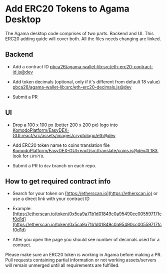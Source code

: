 # Add ERC20 Tokens to Agama Desktop

The Agama desktop code comprises of two parts. Backend and UI. This ERC20 adding guide will cover both. All the files needs changing are linked.

## Backend

- Add a contract ID [pbca26/agama-wallet-lib:src/eth-erc20-contract-id.js@dev](https://github.com/pbca26/agama-wallet-lib/blob/dev/src/eth-erc20-contract-id.js)

- Add token decimals (optional, only if it's different from default 18 value) [pbca26/agama-wallet-lib:src/eth-erc20-decimals.js@dev](https://github.com/pbca26/agama-wallet-lib/blob/dev/src/eth-erc20-decimals.js)

- Submit a PR

## UI

- Drop a 100 x 100 px (better 200 x 200 px) logo into [KomodoPlatform/EasyDEX-GUI:react/src/assets/images/cryptologo/eth@dev](https://github.com/KomodoPlatform/EasyDEX-GUI/tree/dev/react/src/assets/images/cryptologo/eth)

- Add ERC20 token name to coins translation file [KomodoPlatform/EasyDEX-GUI:react/src/translate/coins.js@dev#L183](https://github.com/KomodoPlatform/EasyDEX-GUI/blob/dev/react/src/translate/coins.js#L183), look for `CRYPTO`.

- Submit a PR to `dev` branch on each repo.

## How to get required contract info

- Search for your token on [https://etherscan.io](https://etherscan.io) or use a direct link with your contract ID

- Example: [https://etherscan.io/token/0x5ca9a71b1d01849c0a95490cc00559717fcf0d1d](https://etherscan.io/token/0x5ca9a71b1d01849c0a95490cc00559717fcf0d1d)

- After you open the page you should see number of decimals used for a contract.

Please make sure an ERC20 token is working in Agama before making a PR. Pull requests containing partial information or not working assets/servers will remain unmerged until all requirements are fulfilled.
